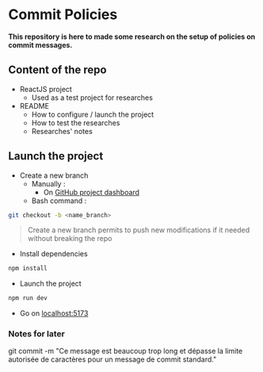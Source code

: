 # Commit Policies

**This repository is here to made some research on the setup of policies on commit messages.**

## Content of the repo

- ReactJS project
  - Used as a test project for researches
- README
  - How to configure / launch the project
  - How to test the researches
  - Researches' notes

## Launch the project

- Create a new branch
  - Manually :
    - On [GitHub project dashboard](https://github.com/archange17/commit-policies.git)
  - Bash command :

```bash
git checkout -b <name_branch>
```

> Create a new branch permits to push new modifications if it needed without breaking the repo

- Install dependencies

```bash
npm install
```

- Launch the project

```bash
npm run dev
```

- Go on [localhost:5173](http://localhost:5173)

### Notes for later

git commit -m "Ce message est beaucoup trop long et dépasse la limite autorisée de caractères pour un message de commit standard."
